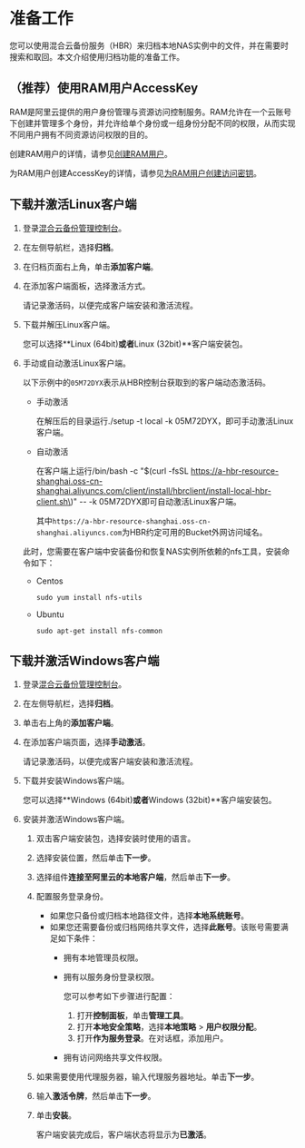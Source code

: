 # 准备工作

您可以使用混合云备份服务（HBR）来归档本地NAS实例中的文件，并在需要时搜索和取回。本文介绍使用归档功能的准备工作。

## （推荐）使用RAM用户AccessKey

RAM是阿里云提供的用户身份管理与资源访问控制服务。RAM允许在一个云账号下创建并管理多个身份，并允许给单个身份或一组身份分配不同的权限，从而实现不同用户拥有不同资源访问权限的目的。

创建RAM用户的详情，请参见[创建RAM用户](/intl.zh-CN/用户管理/基本操作/创建RAM用户.md)。

为RAM用户创建AccessKey的详情，请参见[为RAM用户创建访问密钥](/intl.zh-CN/安全设置/访问密钥/为RAM用户创建访问密钥.md)。

## 下载并激活Linux客户端

1.  登录[混合云备份管理控制台](https://hbr.console.aliyun.com)。

2.  在左侧导航栏，选择**归档**。

3.  在归档页面右上角，单击**添加客户端**。

4.  在添加客户端面板，选择激活方式。

    请记录激活码，以便完成客户端安装和激活流程。

5.  下载并解压Linux客户端。

    您可以选择**Linux \(64bit\)**或者**Linux \(32bit\)**客户端安装包。

6.  手动或自动激活Linux客户端。

    以下示例中的`05M72DYX`表示从HBR控制台获取到的客户端动态激活码。

    -   手动激活

        在解压后的目录运行./setup -t local -k 05M72DYX，即可手动激活Linux客户端。

    -   自动激活

        在客户端上运行/bin/bash -c "$\(curl -fsSL https://a-hbr-resource-shanghai.oss-cn-shanghai.aliyuncs.com/client/install/hbrclient/install-local-hbr-client.sh\)" -- -k 05M72DYX即可自动激活Linux客户端。

        其中`https://a-hbr-resource-shanghai.oss-cn-shanghai.aliyuncs.com`为HBR约定可用的Bucket外网访问域名。

    此时，您需要在客户端中安装备份和恢复NAS实例所依赖的nfs工具，安装命令如下：

    -   Centos

        ```
        sudo yum install nfs-utils
        ```

    -   Ubuntu

        ```
        sudo apt-get install nfs-common
        ```


## 下载并激活Windows客户端

1.  登录[混合云备份管理控制台](https://hbr.console.aliyun.com)。

2.  在左侧导航栏，选择**归档**。

3.  单击右上角的**添加客户端**。

4.  在添加客户端页面，选择**手动激活**。

    请记录激活码，以便完成客户端安装和激活流程。

5.  下载并安装Windows客户端。

    您可以选择**Windows \(64bit\)**或者**Windows \(32bit\)**客户端安装包。

6.  安装并激活Windows客户端。

    1.  双击客户端安装包，选择安装时使用的语言。

    2.  选择安装位置，然后单击**下一步**。

    3.  选择组件**连接至阿里云的本地客户端**，然后单击**下一步**。

    4.  配置服务登录身份。

        -   如果您只备份或归档本地路径文件，选择**本地系统账号**。
        -   如果您还需要备份或归档网络共享文件，选择**此账号**。该账号需要满足如下条件：
            -   拥有本地管理员权限。
            -   拥有以服务身份登录权限。

                您可以参考如下步骤进行配置：

                1.  打开**控制面板**，单击**管理工具**。
                2.  打开**本地安全策略**，选择**本地策略** \> **用户权限分配**。
                3.  打开**作为服务登录**。在对话框，添加用户。
            -   拥有访问网络共享文件权限。
    5.  如果需要使用代理服务器，输入代理服务器地址。单击**下一步**。

    6.  输入**激活令牌**，然后单击**下一步**。

    7.  单击**安装**。

        客户端安装完成后，客户端状态将显示为**已激活**。


